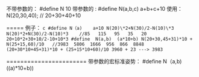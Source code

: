不带参数的：
#define N  10
带参数的   :
#define N(a,b,c)  a+b+c+10
使用：
		N(20,30,40); // 20+30+40+10

=====
例子：
``c
		#define N（a)    a+10
		N(20)\*2+N(30)/2-N(10)\*3
N(20)*2+N(30)/2-N(10)*3    //85   115   95   35   20  
		20+10*2+30+10/2-10+10*3
#define  N(a,b)  (a*10+b)
		N(20+30,45+31)*10 + N(25+15,60)/10   //3983  5806  1666  956  866  8848
		(20+30*10+45+31)*10 + (25+15*10+60)/10
		3960 + 23 ---> 3983
``


=======================
带参数的宏标准姿势：
	#define N（a,b)  ((a)\*10+b))
	